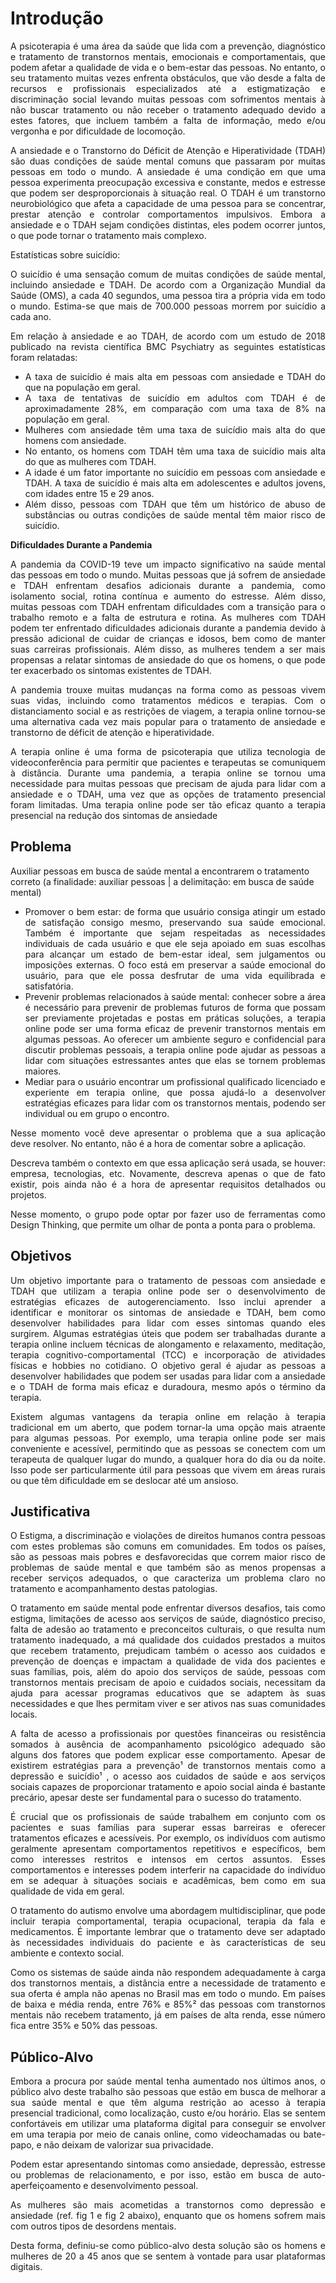 # Introdução

<p Align="justify">A psicoterapia é uma área da saúde que lida com a prevenção, diagnóstico e tratamento de transtornos mentais, emocionais e comportamentais, que podem afetar a qualidade de vida e o bem-estar das pessoas. No entanto, o seu tratamento muitas vezes enfrenta obstáculos, que vão desde a falta de recursos e profissionais especializados até a estigmatização e discriminação social levando muitas pessoas com sofrimentos mentais à não buscar tratamento ou não receber o tratamento adequado devido a estes fatores, que incluem também a falta de informação, medo e/ou vergonha e por dificuldade de locomoção. </p>

<p Align="justify">A ansiedade e o Transtorno do Déficit de Atenção e Hiperatividade (TDAH) são duas condições de saúde mental comuns que passaram por muitas pessoas em todo o mundo. A ansiedade é uma condição em que uma pessoa experimenta preocupação excessiva e constante, medos e estresse que podem ser desproporcionais à situação real. O TDAH é um transtorno neurobiológico que afeta a capacidade de uma pessoa para se concentrar, prestar atenção e controlar comportamentos impulsivos. Embora a ansiedade e o TDAH sejam condições distintas, eles podem ocorrer juntos, o que pode tornar o tratamento mais complexo. </p>

Estatísticas sobre suicídio: 

<p Align="justify">O suicídio é uma sensação comum de muitas condições de saúde mental, incluindo ansiedade e TDAH. De acordo com a Organização Mundial da Saúde (OMS), a cada 40 segundos, uma pessoa tira a própria vida em todo o mundo. Estima-se que mais de 700.000 pessoas morrem por suicídio a cada ano. </p>

<p Align="justify">Em relação à ansiedade e ao TDAH, de acordo com um estudo de 2018 publicado na revista científica BMC Psychiatry as seguintes estatísticas foram relatadas: </p>

 
<ul Align="justify">
 <li>A taxa de suicídio é mais alta em pessoas com ansiedade e TDAH do que na população em geral. </li>
<li>A taxa de tentativas de suicídio em adultos com TDAH é de aproximadamente 28%, em comparação com uma taxa de 8% na população em geral. </li>
<li>Mulheres com ansiedade têm uma taxa de suicídio mais alta do que homens com ansiedade. </li>
<li>No entanto, os homens com TDAH têm uma taxa de suicídio mais alta do que as mulheres com TDAH. </li>
<li>A idade é um fator importante no suicídio em pessoas com ansiedade e TDAH. A taxa de suicídio é mais alta em adolescentes e adultos jovens, com idades entre 15 e 29 anos. </li>
<li>Além disso, pessoas com TDAH que têm um histórico de abuso de substâncias ou outras condições de saúde mental têm maior risco de suicídio. </li>
</ul>

<strong> Dificuldades Durante a Pandemia </strong>

<p Align="justify">A pandemia da COVID-19 teve um impacto significativo na saúde mental das pessoas em todo o mundo. Muitas pessoas que já sofrem de ansiedade e TDAH enfrentam desafios adicionais durante a pandemia, como isolamento social, rotina contínua e aumento do estresse. Além disso, muitas pessoas com TDAH enfrentam dificuldades com a transição para o trabalho remoto e a falta de estrutura e rotina. As mulheres com TDAH podem ter enfrentado dificuldades adicionais durante a pandemia devido à pressão adicional de cuidar de crianças e idosos, bem como de manter suas carreiras profissionais. Além disso, as mulheres tendem a ser mais propensas a relatar sintomas de ansiedade do que os homens, o que pode ter exacerbado os sintomas existentes de TDAH.   </p>

<p Align="justify">A pandemia trouxe muitas mudanças na forma como as pessoas vivem suas vidas, incluindo como tratamentos médicos e terapias. Com o distanciamento social e as restrições de viagem, a terapia online tornou-se uma alternativa cada vez mais popular para o tratamento de ansiedade e transtorno de déficit de atenção e hiperatividade. </p>

<p Align="justify">A terapia online é uma forma de psicoterapia que utiliza tecnologia de videoconferência para permitir que pacientes e terapeutas se comuniquem à distância. Durante uma pandemia, a terapia online se tornou uma necessidade para muitas pessoas que precisam de ajuda para lidar com a ansiedade e o TDAH, uma vez que as opções de tratamento presencial foram limitadas. Uma terapia online pode ser tão eficaz quanto a terapia presencial na redução dos sintomas de ansiedade </p>
	  
	





## Problema

Auxiliar pessoas em busca de saúde mental a encontrarem o tratamento correto (a finalidade: auxiliar pessoas | a delimitação: em busca de saúde mental) 

<ul>

<li Align="justify">Promover o bem estar: de forma que usuário consiga atingir um estado de satisfação consigo mesmo, preservando sua saúde emocional. Também é importante que sejam respeitadas as necessidades individuais de cada usuário e que ele seja apoiado em suas escolhas para alcançar um estado de bem-estar ideal, sem julgamentos ou imposições externas. O foco está em preservar a saúde emocional do usuário, para que ele possa desfrutar de uma vida equilibrada e satisfatória.  </li>

<li Align="justify">Prevenir problemas relacionados à saúde mental: conhecer sobre a área é necessário para prevenir de problemas futuros de forma que possam ser previamente projetadas e postas em práticas soluções, a terapia online pode ser uma forma eficaz de prevenir transtornos mentais em algumas pessoas. Ao oferecer um ambiente seguro e confidencial para discutir problemas pessoais, a terapia online pode ajudar as pessoas a lidar com situações estressantes antes que elas se tornem problemas maiores.  </li>

<li Align="justify">Mediar para o usuário encontrar um profissional qualificado licenciado e experiente em terapia online, que possa ajudá-lo a desenvolver estratégias eficazes para lidar com os transtornos mentais, podendo ser individual ou em grupo o encontro.   </li>
	  
</ul>	



<p Align="justify">Nesse momento você deve apresentar o problema que a sua aplicação deve  resolver. No entanto, não é a hora de comentar sobre a aplicação.</p>


<p Align="justify">Descreva também o contexto em que essa aplicação será usada, se  houver: empresa, tecnologias, etc. Novamente, descreva apenas o que de  fato existir, pois ainda não é a hora de apresentar requisitos  detalhados ou projetos.</p>

<p Align="justify">Nesse momento, o grupo pode optar por fazer uso  de ferramentas como Design Thinking, que permite um olhar de ponta a ponta para o problema.</p>



## Objetivos

<p Align="justify">Um objetivo importante para o tratamento de pessoas com ansiedade e TDAH que utilizam a terapia online pode ser o desenvolvimento de estratégias eficazes de autogerenciamento. Isso inclui aprender a identificar e monitorar os sintomas de ansiedade e TDAH, bem como desenvolver habilidades para lidar com esses sintomas quando eles surgirem. Algumas estratégias úteis que podem ser trabalhadas durante a terapia online incluem técnicas de alongamento e relaxamento, meditação, terapia cognitivo-comportamental (TCC) e incorporação de atividades físicas e hobbies no cotidiano. O objetivo geral é ajudar as pessoas a desenvolver habilidades que podem ser usadas para lidar com a ansiedade e o TDAH de forma mais eficaz e duradoura, mesmo após o término da terapia.  </p>

<p Align="justify">Existem algumas vantagens da terapia online em relação à terapia tradicional em um aberto, que podem tornar-la uma opção mais atraente para algumas pessoas. Por exemplo, uma terapia online pode ser mais conveniente e acessível, permitindo que as pessoas se conectem com um terapeuta de qualquer lugar do mundo, a qualquer hora do dia ou da noite. Isso pode ser particularmente útil para pessoas que vivem em áreas rurais ou que têm dificuldade em se deslocar até um ansioso. 	</p>





## Justificativa

<p Align="justify">O Estigma, a discriminação e violações de direitos humanos contra pessoas com estes problemas são comuns em comunidades. Em todos os países, são as pessoas mais pobres e desfavorecidas que correm maior risco de problemas de saúde mental e que também são as menos propensas a receber serviços adequados, o que caracteriza um problema claro no tratamento e acompanhamento destas patologias.</p>

<p Align="justify">O tratamento em saúde mental pode enfrentar diversos desafios, tais como estigma, limitações de acesso aos serviços de saúde, diagnóstico preciso, falta de adesão ao tratamento e preconceitos culturais, o que resulta num  tratamento inadequado, a má qualidade dos cuidados prestados a muitos que recebem tratamento, prejudicam também o acesso aos cuidados e prevenção de doenças e impactam a qualidade de vida dos pacientes e suas famílias, pois, além do apoio dos serviços de saúde, pessoas com transtornos mentais precisam de apoio e cuidados sociais, necessitam da ajuda para acessar programas educativos que se adaptem às suas necessidades e que lhes permitam viver e ser ativos nas suas comunidades locais.</p>

<p Align="justify">A falta de acesso a profissionais por questões financeiras ou resistência somados à ausência de acompanhamento psicológico adequado são alguns dos fatores que podem explicar esse comportamento. Apesar de existirem estratégias para a prevenção¹ de transtornos mentais como a depressão e suicídio¹ , o acesso aos cuidados de saúde e aos serviços sociais capazes de proporcionar tratamento e apoio social ainda é bastante precário, apesar deste ser fundamental para o sucesso do tratamento. </p>

<p Align="justify">É crucial que os profissionais de saúde trabalhem em conjunto com os pacientes e suas famílias para superar essas barreiras e oferecer tratamentos eficazes e acessíveis. Por exemplo, os indivíduos com autismo geralmente apresentam comportamentos repetitivos e específicos, bem como interesses restritos e intensos em certos assuntos. Esses comportamentos e interesses podem interferir na capacidade do indivíduo em se adequar à situações sociais e acadêmicas, bem como em sua qualidade de vida em geral. </p>

<p Align="justify">O tratamento do autismo envolve uma abordagem multidisciplinar, que pode incluir terapia comportamental, terapia ocupacional, terapia da fala e medicamentos. É importante lembrar que o tratamento deve ser adaptado às necessidades individuais do paciente e às características de seu ambiente e contexto social.</p>
<p Align="justify">Como os sistemas de saúde ainda não respondem adequadamente à carga dos transtornos mentais, a distância entre a necessidade de tratamento e sua oferta é ampla não apenas no Brasil mas em todo o mundo. Em países de baixa e média renda, entre 76% e 85%² das pessoas com transtornos mentais não recebem tratamento, já em países de alta renda, esse número fica entre 35% e 50% das pessoas.</p>


## Público-Alvo

<p Align="justify">Embora a procura por saúde mental tenha aumentado nos últimos anos, o público alvo deste trabalho são pessoas que estão em busca de melhorar a sua saúde mental e que têm alguma restrição ao acesso à terapia presencial tradicional, como localização, custo e/ou horário. Elas se sentem confortáveis em utilizar uma plataforma digital para conseguir se envolver em uma terapia por meio de canais online, como videochamadas ou bate-papo, e não deixam de valorizar sua privacidade.</p>

<p Align="justify">Podem estar apresentando sintomas como ansiedade, depressão, estresse ou problemas de relacionamento, e por isso, estão em busca de auto-aperfeiçoamento e desenvolvimento pessoal.</p>

<p Align="justify">As mulheres são mais acometidas a transtornos como depressão e ansiedade (ref. fig 1 e fig 2 abaixo), enquanto que os homens sofrem mais com outros tipos de desordens mentais.</p>
 
<p Align="justify">Desta forma, definiu-se como público-alvo desta solução são os homens e mulheres de 20 a 45 anos que se sentem à vontade para usar plataformas digitais.</p>



